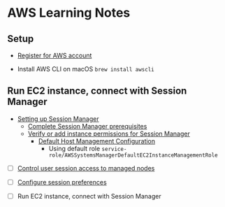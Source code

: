 # AWS Learning Notes

## Setup

- [Register for AWS account](https://aws.amazon.com/free)

- Install AWS CLI on macOS `brew install awscli`

## Run EC2 instance, connect with Session Manager

- [Setting up Session Manager](https://docs.aws.amazon.com/systems-manager/latest/userguide/session-manager-getting-started.html)
  - [Complete Session Manager prerequisites](https://docs.aws.amazon.com/systems-manager/latest/userguide/session-manager-prerequisites.html)
  - [Verify or add instance permissions for Session Manager](https://docs.aws.amazon.com/systems-manager/latest/userguide/session-manager-getting-started-instance-profile.html)
    - [Default Host Management Configuration](https://docs.aws.amazon.com/systems-manager/latest/userguide/managed-instances-default-host-management.html)
      - Using default role `service-role/AWSSystemsManagerDefaultEC2InstanceManagementRole`

- [ ] [Control user session access to managed nodes](https://docs.aws.amazon.com/systems-manager/latest/userguide/session-manager-getting-started-restrict-access.html)

- [ ] [Configure session preferences](https://docs.aws.amazon.com/systems-manager/latest/userguide/session-manager-getting-started-configure-preferences.html)

- [ ] Run EC2 instance, connect with Session Manager
